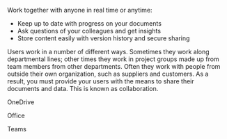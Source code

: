 Work together with anyone in real time or anytime: 

- Keep up to date with progress on your documents 
- Ask questions of your colleagues and get insights 
- Store content easily with version history and secure sharing 

Users work in a number of different ways. Sometimes they work along departmental lines; other times they work in project groups made up from team members from other departments. Often they work with people from outside their own organization, such as suppliers and customers. As a result, you must provide your users with the means to share their documents and data. This is known as collaboration. 

OneDrive

Office

Teams
